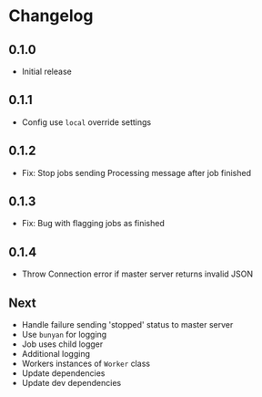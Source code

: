 # Changelog

## 0.1.0

* Initial release

## 0.1.1

* Config use `local` override settings

## 0.1.2

* Fix: Stop jobs sending Processing message after job finished

## 0.1.3

* Fix: Bug with flagging jobs as finished

## 0.1.4

* Throw Connection error if master server returns invalid JSON

## Next

* Handle failure sending 'stopped' status to master server
* Use `bunyan` for logging
* Job uses child logger
* Additional logging
* Workers instances of `Worker` class
* Update dependencies
* Update dev dependencies
